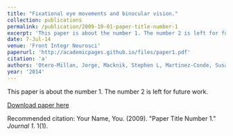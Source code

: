 ```yaml
---
title: "Fixational eye movements and binocular vision."
collection: publications
permalink: /publication/2009-10-01-paper-title-number-1
excerpt: 'This paper is about the number 1. The number 2 is left for future work.'
date: 7-Jul-14
venue: 'Front Integr Neurosci'
paperurl: 'http://academicpages.github.io/files/paper1.pdf'
citation: 'a'
authors: 'Otero-Millan, Jorge, Macknik, Stephen L, Martinez-Conde, Susana'
year: '2014'
---
```

This paper is about the number 1. The number 2 is left for future work.

[Download paper here](http://academicpages.github.io/files/paper1.pdf)

Recommended citation: Your Name, You. (2009). "Paper Title Number 1." <i>Journal 1</i>. 1(1).
